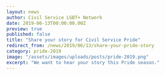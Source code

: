 ```yaml
---
layout: news
author: Civil Service LGBT+ Network
date: 2019-06-13T00:00:00.00Z
preview: true
published: false
title: "Share your story for Civil Service Pride"
redirect_from: /news/2019/06/13/share-your-pride-story
category: pride-2019
image: "/assets/images/uploads/posts/pride-2019.png"
excerpt: "We want to hear your story this Pride season."
---
```



